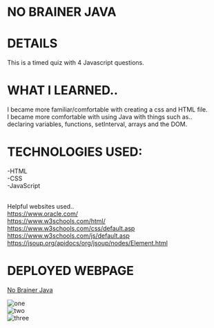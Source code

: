 # NO BRAINER JAVA

# DETAILS
This is a timed quiz with 4 Javascript questions.

# WHAT I LEARNED..
I became more familiar/comfortable with creating a css and HTML file.<br>
I became more comfortable with using Java with things such as..<br>
declaring variables, functions, setInterval, arrays and the DOM.


# TECHNOLOGIES USED:
-HTML
<br>
-CSS
<br>
-JavaScript<br><br>

Helpful websites used..<br>
https://www.oracle.com/
<br>
https://www.w3schools.com/html/
<br>
https://www.w3schools.com/css/default.asp
<br>
https://www.w3schools.com/js/default.asp
<br>
https://jsoup.org/apidocs/org/jsoup/nodes/Element.html



# DEPLOYED WEBPAGE
<a href="https://lianajayde.github.io/No_Brainer_Java/">No Brainer Java</a><br>

![one](https://user-images.githubusercontent.com/117928966/232643601-e3ac10b9-3ab2-48d6-b714-d90133e72fc1.jpg)
<br>
![two](https://user-images.githubusercontent.com/117928966/232643632-d7fdf9da-56ac-4008-bd46-0660b299bf39.jpg)
<br>
![three](https://user-images.githubusercontent.com/117928966/232643666-8aef6dd6-9017-4a04-ba47-32e7501679e9.jpg)







